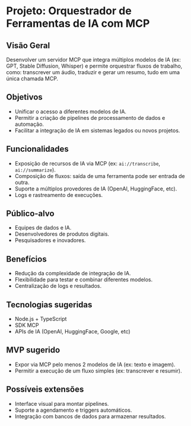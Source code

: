 # Projeto: Orquestrador de Ferramentas de IA com MCP

## Visão Geral
Desenvolver um servidor MCP que integra múltiplos modelos de IA (ex: GPT, Stable Diffusion, Whisper) e permite orquestrar fluxos de trabalho, como: transcrever um áudio, traduzir e gerar um resumo, tudo em uma única chamada MCP.

## Objetivos
- Unificar o acesso a diferentes modelos de IA.
- Permitir a criação de pipelines de processamento de dados e automação.
- Facilitar a integração de IA em sistemas legados ou novos projetos.

## Funcionalidades
- Exposição de recursos de IA via MCP (ex: `ai://transcribe`, `ai://summarize`).
- Composição de fluxos: saída de uma ferramenta pode ser entrada de outra.
- Suporte a múltiplos provedores de IA (OpenAI, HuggingFace, etc).
- Logs e rastreamento de execuções.

## Público-alvo
- Equipes de dados e IA.
- Desenvolvedores de produtos digitais.
- Pesquisadores e inovadores.

## Benefícios
- Redução da complexidade de integração de IA.
- Flexibilidade para testar e combinar diferentes modelos.
- Centralização de logs e resultados.

## Tecnologias sugeridas
- Node.js + TypeScript
- SDK MCP
- APIs de IA (OpenAI, HuggingFace, Google, etc)

## MVP sugerido
- Expor via MCP pelo menos 2 modelos de IA (ex: texto e imagem).
- Permitir a execução de um fluxo simples (ex: transcrever e resumir).

## Possíveis extensões
- Interface visual para montar pipelines.
- Suporte a agendamento e triggers automáticos.
- Integração com bancos de dados para armazenar resultados. 